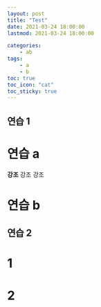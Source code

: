 ```yaml
---
layout: post
title: "Test"
date: 2021-03-24 18:00:00
lastmod: 2021-03-24 18:00:00

categories:
  	- ab
tags:
    - a
    - b
toc: true
toc_icon: "cat"
toc_sticky: true
---
```



## 연습 1

# 연습 a
 **강조** 강조 강조

# 연습 b

## 연습 2

# 1

# 2
